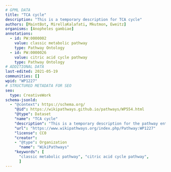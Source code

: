 ```yaml
---
# GPML DATA
title: "TCA cycle"
description: "This is a temporary description for TCA cycle"
authors: [MaintBot, MirellaKalafati, Mkutmon, Eweitz]
organisms: [Anopheles gambiae]
annotations:
  - id: PW:0000002
    value: classic metabolic pathway
    type: Pathway Ontology
  - id: PW:0000026
    value: citric acid cycle pathway
    type: Pathway Ontology
# ADDITIONAL DATA
last-edited: 2021-05-19
communities: []
wpid: "WP1227"
# STRUCTURED METADATA FOR SEO
seo:
  type: CreativeWork
schema-jsonld:
  - "@context": https://schema.org/
    "@id": https://wikipathways.github.io/pathways/WP554.html
    "@type": Dataset
    "name": "TCA cycle"
    "description": "This is a temporary description for the pathway entitled: TCA cycle"
    "url": "https://www.wikipathways.org/index.php/Pathway:WP1227"
    "license": CC0
    "creator":
    - "@type": Organization
      "name": "WikiPathways"
    "keywords": [
      "classic metabolic pathway", "citric acid cycle pathway",
      ]
---
```

